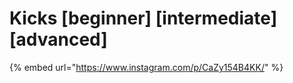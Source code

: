 # Kicks \[beginner] \[intermediate] \[advanced]

{% embed url="https://www.instagram.com/p/CaZy154B4KK/" %}
